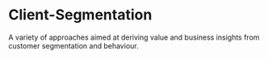 # Client-Segmentation
A variety of approaches aimed at deriving value and business insights from customer segmentation and behaviour.
